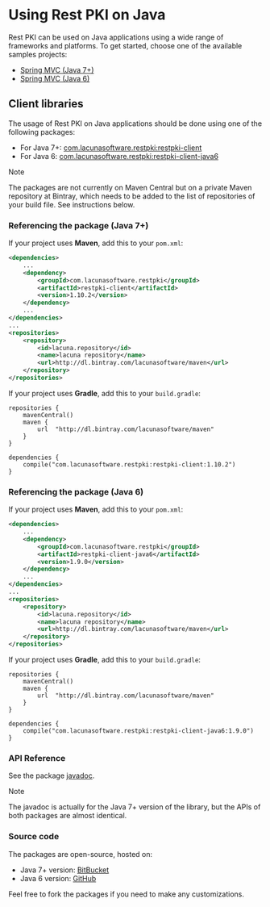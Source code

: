 ﻿# Using Rest PKI on Java

Rest PKI can be used on Java applications using a wide range of frameworks and platforms.
To get started, choose one of the available samples projects:

* [Spring MVC (Java 7+)](mvc.md)
* [Spring MVC (Java 6)](mvc-java6.md)

## Client libraries

The usage of Rest PKI on Java applications should be done using one of the following packages:

* For Java 7+: [com.lacunasoftware.restpki:restpki-client](https://bintray.com/lacunasoftware/maven/restpki-client)
* For Java 6: [com.lacunasoftware.restpki:restpki-client-java6](https://bintray.com/lacunasoftware/maven/restpki-client-java6)

> [!NOTE]
> The packages are not currently on Maven Central but on a private Maven repository at Bintray, which needs to be added to the list of repositories of your build file. See instructions below.

### Referencing the package (Java 7+)

If your project uses **Maven**, add this to your `pom.xml`:

```xml
<dependencies>
	...
	<dependency>
		<groupId>com.lacunasoftware.restpki</groupId>
		<artifactId>restpki-client</artifactId>
		<version>1.10.2</version>
	</dependency>
	...
</dependencies>
...
<repositories>
	<repository>
		<id>lacuna.repository</id>
		<name>lacuna repository</name>
		<url>http://dl.bintray.com/lacunasoftware/maven</url>
	</repository>
</repositories>
```

If your project uses **Gradle**, add this to your `build.gradle`:

```
repositories {
	mavenCentral()
	maven {
		url  "http://dl.bintray.com/lacunasoftware/maven" 
	}
} 

dependencies {
	compile("com.lacunasoftware.restpki:restpki-client:1.10.2")
}
```

### Referencing the package (Java 6)

If your project uses **Maven**, add this to your `pom.xml`:

```xml
<dependencies>
	...
	<dependency>
		<groupId>com.lacunasoftware.restpki</groupId>
		<artifactId>restpki-client-java6</artifactId>
		<version>1.9.0</version>
	</dependency>
	...
</dependencies>
...
<repositories>
	<repository>
		<id>lacuna.repository</id>
		<name>lacuna repository</name>
		<url>http://dl.bintray.com/lacunasoftware/maven</url>
	</repository>
</repositories>
```

If your project uses **Gradle**, add this to your `build.gradle`:

```
repositories {
	mavenCentral()
	maven {
		url  "http://dl.bintray.com/lacunasoftware/maven" 
	}
} 

dependencies {
	compile("com.lacunasoftware.restpki:restpki-client-java6:1.9.0")
}
```

### API Reference

<!-- Direct link to avoid DocFX warning -->
See the package [javadoc](https://docs.lacunasoftware.com/en-us/content/javadocs/restpki-client/).

> [!NOTE]
> The javadoc is actually for the Java 7+ version of the library, but the APIs of both packages are almost identical.

### Source code

The packages are open-source, hosted on:

* Java 7+ version: [BitBucket](https://bitbucket.org/Lacunas/restpki-java-client)
* Java 6 version: [GitHub](https://github.com/LacunaSoftware/RestPkiJava6Client)

Feel free to fork the packages if you need to make any customizations.
